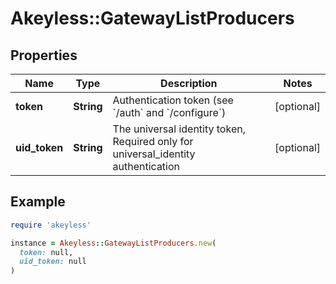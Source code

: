 # Akeyless::GatewayListProducers

## Properties

| Name | Type | Description | Notes |
| ---- | ---- | ----------- | ----- |
| **token** | **String** | Authentication token (see &#x60;/auth&#x60; and &#x60;/configure&#x60;) | [optional] |
| **uid_token** | **String** | The universal identity token, Required only for universal_identity authentication | [optional] |

## Example

```ruby
require 'akeyless'

instance = Akeyless::GatewayListProducers.new(
  token: null,
  uid_token: null
)
```

